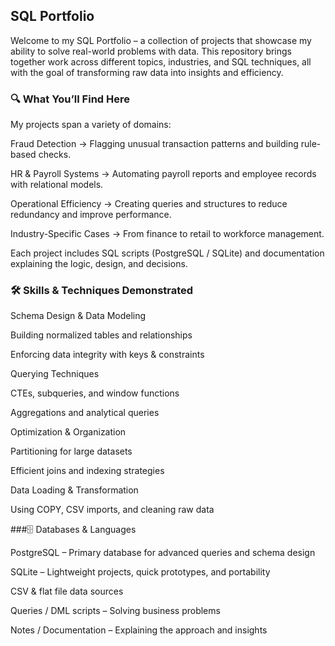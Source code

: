 ## SQL Portfolio

Welcome to my SQL Portfolio – a collection of projects that showcase my ability to solve real-world problems with data.
This repository brings together work across different topics, industries, and SQL techniques, all with the goal of transforming raw data into insights and efficiency.

### 🔍 What You’ll Find Here

My projects span a variety of domains:

Fraud Detection → Flagging unusual transaction patterns and building rule-based checks.

HR & Payroll Systems → Automating payroll reports and employee records with relational models.

Operational Efficiency → Creating queries and structures to reduce redundancy and improve performance.

Industry-Specific Cases → From finance to retail to workforce management.

Each project includes SQL scripts (PostgreSQL / SQLite) and documentation explaining the logic, design, and decisions.

### 🛠️ Skills & Techniques Demonstrated

Schema Design & Data Modeling

Building normalized tables and relationships

Enforcing data integrity with keys & constraints

Querying Techniques

CTEs, subqueries, and window functions

Aggregations and analytical queries

Optimization & Organization

Partitioning for large datasets

Efficient joins and indexing strategies

Data Loading & Transformation

Using COPY, CSV imports, and cleaning raw data

###🗄️ Databases & Languages

PostgreSQL – Primary database for advanced queries and schema design

SQLite – Lightweight projects, quick prototypes, and portability

CSV & flat file data sources



Queries / DML scripts – Solving business problems

Notes / Documentation – Explaining the approach and insights

